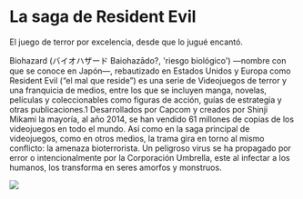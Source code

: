# La saga de Resident Evil

El juego de terror por excelencia, desde que lo jugué encantó. 

Biohazard (バイオハザード Baiohazādo?, 'riesgo biológico') —nombre con que se conoce en Japón—, rebautizado en Estados Unidos y Europa como Resident Evil (“el mal que reside”) es una serie de Videojuegos de terror y una franquicia de medios, entre los que se incluyen manga, novelas, películas y coleccionables como figuras de acción, guías de estrategia y otras publicaciones.1​ Desarrollados por Capcom y creados por Shinji Mikami la mayoría, al año 2014, se han vendido 61 millones de copias de los videojuegos en todo el mundo. Así como en la saga principal de videojuegos, como en otros medios, la trama gira en torno al mismo conflicto: la amenaza bioterrorista. Un peligroso virus se ha propagado por error o intencionalmente por la Corporación Umbrella, este al infectar a los humanos, los transforma en seres amorfos y monstruos. 

![](re2.jpg)